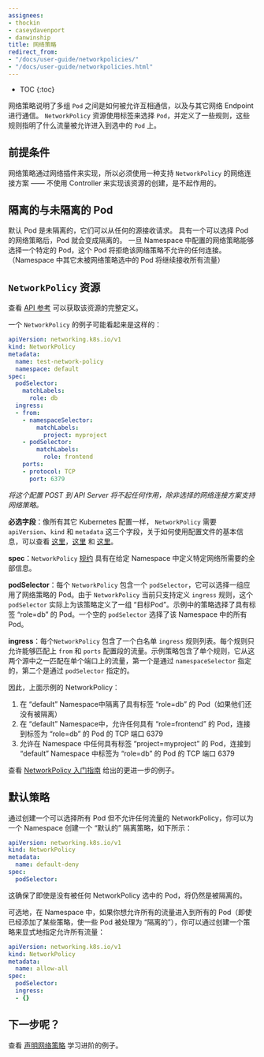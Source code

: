 ```yaml
---
assignees:
- thockin
- caseydavenport
- danwinship
title: 网络策略
redirect_from:
- "/docs/user-guide/networkpolicies/"
- "/docs/user-guide/networkpolicies.html"
---
```


* TOC
{:toc}



网络策略说明了多组 `Pod` 之间是如何被允许互相通信，以及与其它网络 Endpoint 进行通信。
`NetworkPolicy` 资源使用标签来选择 `Pod`，并定义了一些规则，这些规则指明了什么流量被允许进入到选中的 `Pod` 上。



## 前提条件

网络策略通过网络插件来实现，所以必须使用一种支持 `NetworkPolicy` 的网络连接方案 —— 不使用 Controller 来实现该资源的创建，是不起作用的。



## 隔离的与未隔离的 Pod

默认 Pod 是未隔离的，它们可以从任何的源接收请求。
具有一个可以选择 Pod 的网络策略后，Pod 就会变成隔离的。
一旦 Namespace 中配置的网络策略能够选择一个特定的 Pod，这个 Pod 将拒绝该网络策略不允许的任何连接。（Namespace 中其它未被网络策略选中的 Pod 将继续接收所有流量）



## `NetworkPolicy` 资源

查看 [API 参考](/docs/api-reference/v1.7/#networkpolicy-v1-networking) 可以获取该资源的完整定义。

一个 `NetworkPolicy` 的例子可能看起来是这样的：

```yaml
apiVersion: networking.k8s.io/v1
kind: NetworkPolicy
metadata:
  name: test-network-policy
  namespace: default
spec:
  podSelector:
    matchLabels:
      role: db
  ingress:
  - from:
    - namespaceSelector:
        matchLabels:
          project: myproject
    - podSelector:
        matchLabels:
          role: frontend
    ports:
    - protocol: TCP
      port: 6379
```



*将这个配置 POST 到 API Server 将不起任何作用，除非选择的网络连接方案支持网络策略。*

__必选字段__：像所有其它 Kubernetes 配置一样， `NetworkPolicy` 需要 `apiVersion`、`kind` 和 `metadata` 这三个字段，关于如何使用配置文件的基本信息，可以查看 [这里](/docs/user-guide/simple-yaml)，[这里](/docs/user-guide/configuring-containers) 和 [这里](/docs/user-guide/working-with-resources)。

__spec__：`NetworkPolicy` [规约](https://git.k8s.io/community/contributors/devel/api-conventions.md#spec-and-status) 具有在给定 Namespace 中定义特定网络所需要的全部信息。

__podSelector__：每个 `NetworkPolicy` 包含一个 `podSelector`，它可以选择一组应用了网络策略的 Pod。由于 `NetworkPolicy` 当前只支持定义 `ingress` 规则，这个 `podSelector` 实际上为该策略定义了一组 “目标Pod”。示例中的策略选择了具有标签 “role=db” 的 Pod。一个空的 `podSelector` 选择了该 Namespace 中的所有 Pod。

__ingress__：每个`NetworkPolicy` 包含了一个白名单 `ingress` 规则列表。每个规则只允许能够匹配上 `from` 和 `ports` 配置段的流量。示例策略包含了单个规则，它从这两个源中之一匹配在单个端口上的流量，第一个是通过 `namespaceSelector` 指定的，第二个是通过 `podSelector` 指定的。



因此，上面示例的 NetworkPolicy：

1. 在 “default” Namespace中隔离了具有标签 “role=db” 的 Pod（如果他们还没有被隔离）
2. 在 “default” Namespace中，允许任何具有 “role=frontend” 的 Pod，连接到标签为 “role=db” 的 Pod 的 TCP 端口 6379
3. 允许在 Namespace 中任何具有标签 “project=myproject” 的 Pod，连接到 “default” Namespace 中标签为 “role=db” 的 Pod 的 TCP 端口 6379

查看 [NetworkPolicy 入门指南](/docs/getting-started-guides/network-policy/walkthrough) 给出的更进一步的例子。



## 默认策略

通过创建一个可以选择所有 Pod 但不允许任何流量的 NetworkPolicy，你可以为一个 Namespace 创建一个 “默认的” 隔离策略，如下所示：

```yaml
apiVersion: networking.k8s.io/v1
kind: NetworkPolicy
metadata:
  name: default-deny
spec:
  podSelector:
```



这确保了即使是没有被任何 NetworkPolicy 选中的 Pod，将仍然是被隔离的。

可选地，在 Namespace 中，如果你想允许所有的流量进入到所有的 Pod（即使已经添加了某些策略，使一些 Pod 被处理为 “隔离的”），你可以通过创建一个策略来显式地指定允许所有流量：

```yaml
apiVersion: networking.k8s.io/v1
kind: NetworkPolicy
metadata:
  name: allow-all
spec:
  podSelector:
  ingress:
  - {}
```



## 下一步呢？

查看 [声明网络策略](/docs/tasks/administer-cluster/declare-network-policy/) 学习进阶的例子。
